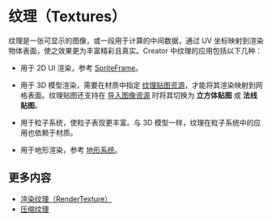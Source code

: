 # 纹理（Textures）

纹理是一张可显示的图像，或一段用于计算的中间数据，通过 UV 坐标映射到渲染物体表面，使之效果更为丰富精彩且真实。Creator 中纹理的应用包括以下几种：

- 用于 2D UI 渲染，参考 [SpriteFrame](../../asset/sprite-frame.md)。

- 用于 3D 模型渲染，需要在材质中指定 [纹理贴图资源](../../asset/texture.md)，才能将其渲染映射到网格表面。纹理贴图还支持在 [导入图像资源](../../asset/image.md) 时将其切换为 **立方体贴图** 或 **法线贴图**。

- 用于粒子系统，使粒子表现更丰富。与 3D 模型一样，纹理在粒子系统中的应用也依赖于材质。

- 用于地形渲染，参考 [地形系统](../../editor/terrain/index.md)。

## 更多内容

- [渲染纹理（RenderTexture）](../../asset/render-texture.md)
- [压缩纹理](../../asset/compress-texture.md)
